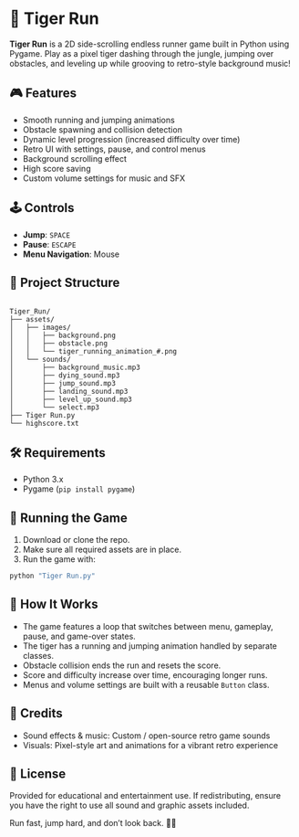 # 🐅 Tiger Run

**Tiger Run** is a 2D side-scrolling endless runner game built in Python using Pygame. Play as a pixel tiger dashing through the jungle, jumping over obstacles, and leveling up while grooving to retro-style background music!

## 🎮 Features

- Smooth running and jumping animations
- Obstacle spawning and collision detection
- Dynamic level progression (increased difficulty over time)
- Retro UI with settings, pause, and control menus
- Background scrolling effect
- High score saving
- Custom volume settings for music and SFX

## 🕹 Controls

- **Jump**: `SPACE`
- **Pause**: `ESCAPE`
- **Menu Navigation**: Mouse

## 📁 Project Structure

```

Tiger_Run/
├── assets/
│   ├── images/
│   │   ├── background.png
│   │   ├── obstacle.png
│   │   └── tiger_running_animation_#.png
│   └── sounds/
│       ├── background_music.mp3
│       ├── dying_sound.mp3
│       ├── jump_sound.mp3
│       ├── landing_sound.mp3
│       ├── level_up_sound.mp3
│       └── select.mp3
├── Tiger Run.py
└── highscore.txt

````

## 🛠 Requirements

- Python 3.x
- Pygame (`pip install pygame`)

## 🚀 Running the Game

1. Download or clone the repo.
2. Make sure all required assets are in place.
3. Run the game with:

```bash
python "Tiger Run.py"
````


## 🧠 How It Works

* The game features a loop that switches between menu, gameplay, pause, and game-over states.
* The tiger has a running and jumping animation handled by separate classes.
* Obstacle collision ends the run and resets the score.
* Score and difficulty increase over time, encouraging longer runs.
* Menus and volume settings are built with a reusable `Button` class.

## 🎵 Credits

* Sound effects & music: Custom / open-source retro game sounds
* Visuals: Pixel-style art and animations for a vibrant retro experience

## 📝 License

Provided for educational and entertainment use. If redistributing, ensure you have the right to use all sound and graphic assets included.

Run fast, jump hard, and don’t look back. 🐅💨
